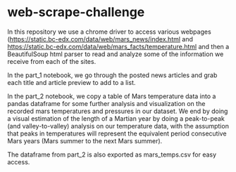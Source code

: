 # web-scrape-challenge

In this repository we use a chrome driver to access various webpages (<https://static.bc-edx.com/data/web/mars_news/index.html> and <https://static.bc-edx.com/data/web/mars_facts/temperature.html> and then a BeautifulSoup html parser to read and analyze some of the information we receive from each of the sites.

In the part_1 notebook, we go through the posted news articles and grab each title and article preview to add to a list.

In the part_2 notebook, we copy a table of Mars temperature data into a pandas dataframe for some further analysis and visualization on the recorded mars temperatures and pressures in our dataset. We end by doing a visual estimation of the length of a Martian year by doing a peak-to-peak (and valley-to-valley) analysis on our temperature data, with the assumption that peaks in temperatures will represent the equivalent period consecutive Mars years (Mars summer to the next Mars summer).

The dataframe from part_2 is also exported as mars_temps.csv for easy access.

